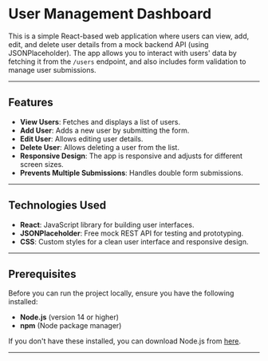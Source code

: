 # User Management Dashboard

This is a simple React-based web application where users can view, add, edit, and delete user details from a mock backend API (using JSONPlaceholder). The app allows you to interact with users' data by fetching it from the `/users` endpoint, and also includes form validation to manage user submissions.

---

## Features
- **View Users**: Fetches and displays a list of users.
- **Add User**: Adds a new user by submitting the form.
- **Edit User**: Allows editing user details.
- **Delete User**: Allows deleting a user from the list.
- **Responsive Design**: The app is responsive and adjusts for different screen sizes.
- **Prevents Multiple Submissions**: Handles double form submissions.

---

## Technologies Used
- **React**: JavaScript library for building user interfaces.
- **JSONPlaceholder**: Free mock REST API for testing and prototyping.
- **CSS**: Custom styles for a clean user interface and responsive design.

---

## Prerequisites

Before you can run the project locally, ensure you have the following installed:

- **Node.js** (version 14 or higher)
- **npm** (Node package manager)

If you don't have these installed, you can download Node.js from [here](https://nodejs.org/).

---




